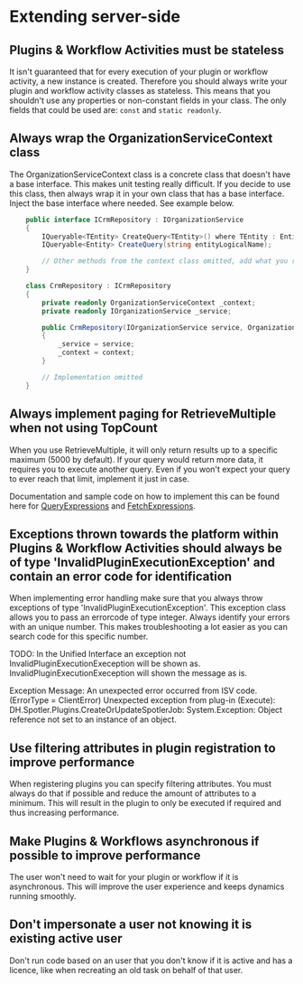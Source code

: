 # Extending server-side

## Plugins & Workflow Activities must be stateless <Recommended/>

It isn't guaranteed that for every execution of your plugin or workflow activity, a new instance is created. Therefore you should always write your plugin and workflow activity classes as stateless. This means that you shouldn't use any properties or non-constant fields in your class. The only fields that could be used are: `const` and `static readonly`.

## Always wrap the OrganizationServiceContext class

The OrganizationServiceContext class is a concrete class that doesn't have a base interface. This makes unit testing really difficult. If you decide to use this class, then always wrap it in your own class that has a base interface. Inject the base interface where needed. See example below.

````csharp
    public interface ICrmRepository : IOrganizationService
    {
        IQueryable<TEntity> CreateQuery<TEntity>() where TEntity : Entity;
        IQueryable<Entity> CreateQuery(string entityLogicalName);

        // Other methods from the context class omitted, add what you require.
    }

    class CrmRepository : ICrmRepository
    {
        private readonly OrganizationServiceContext _context;
        private readonly IOrganizationService _service;

        public CrmRepository(IOrganizationService service, OrganizationServiceContext context)
        {
            _service = service;
            _context = context;
        }

        // Implementation omitted
    }

````

## Always implement paging for RetrieveMultiple when not using TopCount <Required/>

When you use RetrieveMultiple, it will only return results up to a specific maximum (5000 by default). If your query would return more data, it requires you to execute another query. Even if you won't expect your query to ever reach that limit, implement it just in case.

Documentation and sample code on how to implement this can be found here for [QueryExpressions](https://docs.microsoft.com/en-us/powerapps/developer/common-data-service/org-service/page-large-result-sets-with-queryexpression) and [FetchExpressions](https://docs.microsoft.com/en-us/powerapps/developer/common-data-service/org-service/page-large-result-sets-with-fetchxml).

## Exceptions thrown towards the platform within Plugins & Workflow Activities should always be of type 'InvalidPluginExecutionException' and contain an error code for identification <Required/>

When implementing error handling make sure that you always throw exceptions of type 'InvalidPluginExecutionException'. This exception class allows you to pass an errorcode of type integer. Always identify your errors with an unique number. This makes troubleshooting a lot easier as you can search code for this specific number.

TODO:
In the Unified Interface an exception not InvalidPluginExecutionExeception will be shown as. InvalidPluginExecutionExeception will shown the message as is.

Exception Message: An unexpected error occurred from ISV code. (ErrorType = ClientError) Unexpected exception from plug-in (Execute):  DH.Spotler.Plugins.CreateOrUpdateSpotlerJob: System.Exception: Object reference not set to an instance of an object.

## Use filtering attributes in plugin registration to improve performance <Required/>

When registering plugins you can specify filtering attributes. You must always do that if possible and reduce the amount of attributes to a minimum. This will result in the plugin to only be executed if required and thus increasing performance.

## Make Plugins & Workflows asynchronous if possible to improve performance <Required/>

The user won't need to wait for your plugin or workflow if it is asynchronous. This will improve the user experience and keeps dynamics running smoothly.

## Don't impersonate a user not knowing it is existing active user <Required/>

Don't run code based on an user that you don't know if it is active and has a licence, like when recreating an old task on behalf of that user.

